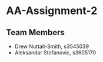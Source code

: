# AA-Assignment-2

## Team Members
* Drew Nuttall-Smith, s3545039
* Aleksandar Stefanovic, s3605170
